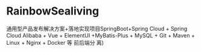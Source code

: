 # RainbowSealiving
通用型产品发布解决方案+落地实现项目SpringBoot+Spring Cloud + Spring Cloud Alibaba + Vue + ElementUI +MyBatis-Plus + MySQL + Git + Maven + Linux + Nginx + Docker 等  前后端分 离)
